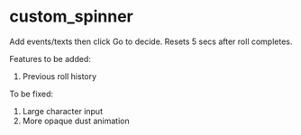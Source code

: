 # custom_spinner

Add events/texts then click Go to decide.
Resets 5 secs after roll completes.

Features to be added:
1. Previous roll history

To be fixed:
1. Large character input
2. More opaque dust animation
